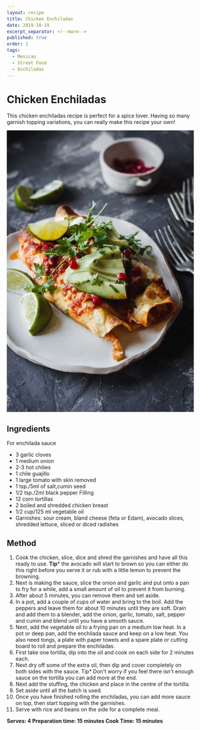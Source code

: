 ```yaml
---
layout: recipe
title: Chicken Enchiladas
date: 2019-10-19
excerpt_separator: <!--more-->
published: true
order: 2
tags:
  - Mexican
  - Street Food
  - Enchiladas
---
```

# Chicken Enchiladas

This chicken enchiladas recipe is perfect for a spice lover. Having so many garnish topping variations, you can really make this recipe your own!

<!--more-->

[![Chicken Enchiladas](/_uploads/chickenenchiladas.jpg)](/_uploads/chickenenchiladas.jpg)

## Ingredients

For enchilada sauce
- 3 garlic cloves
- 1 medium onion
- 2-3 hot chilies
- 1 chile guajillo
- 1 large tomato with skin removed
- 1 tsp./5ml of salt,cumin seed
- 1/2 tsp./2ml black pepper
Filling
- 12 corn tortillas
- 2 boiled and shredded chicken breast
- 1/2 cup/125 ml vegetable oil
- Garnishes: sour cream, bland cheese (feta or Edam), avocado slices, shredded lettuce, sliced or diced radishes

## Method

1. Cook the chicken, slice, dice and shred the garnishes and have all this ready to use. **Tip*** the avocado will start to brown so you can either do this right before you serve it or rub with a little lemon to prevent the browning.
2. Next is making the sauce, slice the onion and garlic and put onto a pan to fry for a while, add a small amount of oil to prevent it from burning.
3. After about 5 minutes, you can remove them and set aside.
4. In a pot, add a couple of cups of water and bring to the boil. Add the peppers and leave them for about 10 minutes until they are soft. Drain and add them to a blender, add the onion, garlic, tomato, salt, pepper and cumin and blend until you have a smooth sauce.
5. Next, add the vegetable oil to a frying pan on a medium low heat. In a pot or deep pan, add the enchilada sauce and keep on a low heat. You also need tongs, a plate with paper towels and a spare plate or cutting board to roll and prepare the enchiladas.
6. First take one tortilla, dip into the oil and cook on each side for 2 minutes each.
7. Next dry off some of the extra oil, then dip and cover completely on both sides with the sauce. Tip* Don't worry if you feel there isn't enough sauce on the tortilla you can add more at the end.
8. Next add the stuffing, the chicken and place in the centre of the tortilla.
9. Set aside until all the batch is used.
10. Once you have finished rolling the enchiladas, you can add more sauce on top, then start topping with the garnishes.
11. Serve with rice and beans on the side for a complete meal.

**Serves: 4
Preparation time: 15 minutes
Cook Time: 15 minutes**
